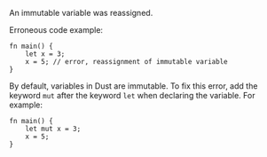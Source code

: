 An immutable variable was reassigned.

Erroneous code example:

```compile_fail,E0384
fn main() {
    let x = 3;
    x = 5; // error, reassignment of immutable variable
}
```

By default, variables in Dust are immutable. To fix this error, add the keyword
`mut` after the keyword `let` when declaring the variable. For example:

```
fn main() {
    let mut x = 3;
    x = 5;
}
```
